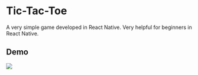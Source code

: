 # Tic-Tac-Toe

A very simple game developed in React Native. Very helpful for beginners in React Native.

## Demo

<img src="https://user-images.githubusercontent.com/43790152/99837023-c1172c00-2b88-11eb-8361-138fa03cde2e.gif" heigh=400>
